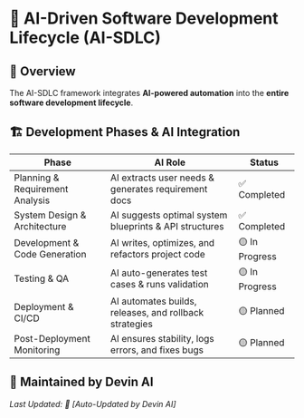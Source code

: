 # 📜 AI-Driven Software Development Lifecycle (AI-SDLC)

## 📌 Overview  
The AI-SDLC framework integrates **AI-powered automation** into the **entire software development lifecycle**.  

## 🏗️ **Development Phases & AI Integration**  
| **Phase** | **AI Role** | **Status** |
|----------|-----------|-----------|
| Planning & Requirement Analysis | AI extracts user needs & generates requirement docs | ✅ Completed |
| System Design & Architecture | AI suggests optimal system blueprints & API structures | ✅ Completed |
| Development & Code Generation | AI writes, optimizes, and refactors project code | 🟡 In Progress |
| Testing & QA | AI auto-generates test cases & runs validation | 🟡 In Progress |
| Deployment & CI/CD | AI automates builds, releases, and rollback strategies | 🟡 Planned |
| Post-Deployment Monitoring | AI ensures stability, logs errors, and fixes bugs | 🟡 Planned |

## 📩 Maintained by Devin AI  
_Last Updated: 📅 [Auto-Updated by Devin AI]_  
